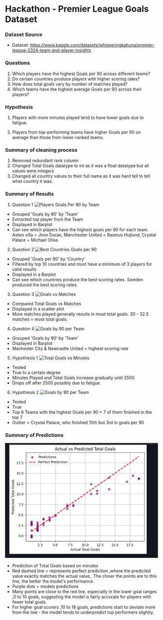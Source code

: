 # Hackathon - Premier League Goals Dataset

### Dataset Source

- Dataset: https://www.kaggle.com/datasets/whisperingkahuna/premier-league-2324-team-and-player-insights

### Questions

1. Which players have the highest Goals per 90 across different teams?
2. Do certain countries produce players with higher scoring rates?
3. How does total goals vary by number of matches played?
4. Which teams have the highest average Goals per 90 across their players?

### Hypothesis

1. Players with more minutes played tend to have lower goals due to fatigue.

2. Players from top-performing teams have higher Goals per 90 on average than those from lower-ranked teams.

### Summary of cleaning process

1. Removed redundant rank column
2. Changed Total Goals datatype to int as it was a float datatype but all values were integers
3. Changed all country values to their full name as it was hard tell to tell what country it was.

### Summary of Results 

1. Question 1 
  ![Players Goals Per 90 by Team](/Workspace/Repos/corymb33@gmail.com/python-data-hackathon/hackathon-data-cory/images/playersper90.PNG)
  - Grouped 'Goals by 90' by 'Team'
  - Extracted top player from the Team
  - Displayed in Barplot 
  - Can see which players have the highest goals per 90 for each team. Aston villa = Jhon Duran, Manchester United = Rasmus Hojlund, Crystal Palace = Michael Olise.
2. Question 2
  ![Best Countries Goals per 90](/Workspace/Repos/corymb33@gmail.com/python-data-hackathon/hackathon-data-cory/images/countriesper90.PNG)
  - Grouped 'Goals per 90' by 'Country'
  - Filtered by top 10 countries and must have a minimum of 3 players for valid results 
  - Displayed in a Barplot
  - Can see which countries produce the best scoring rates. Sweden produced the best scoring rates.
3. Question 3
  ![Goals vs Matches](/Workspace/Repos/corymb33@gmail.com/python-data-hackathon/hackathon-data-cory/images/goalsvsmatches.PNG)
  - Compared Total Goals vs Matches
  - Displayed in a scatter plot
  - More matches played generally results in most total goals. 30 - 32.5 matches = most total goals. 
4. Question 4
  ![Goals by 90 per Team](/Workspace/Repos/corymb33@gmail.com/python-data-hackathon/hackathon-data-cory/images/teamsper90.PNG)
  - Grouped 'Goals by 90' by 'Team'
  - Displayed in Barplot
  - Manhester City & Newcastle United = highest scoring rate
5. Hypothesis 1
  ![Total Goals vs Minutes](/Workspace/Repos/corymb33@gmail.com/python-data-hackathon/hackathon-data-cory/images/goalsvsminutes.PNG)
  - Tested
  - True to a certain degree
  - Minutes Played and Total Goals increase gradually until 2500 
  - Drops off after 2500 possibly due to fatigue
6. Hypothesis 2
  ![Goals by 90 per Team](/Workspace/Repos/corymb33@gmail.com/python-data-hackathon/hackathon-data-cory/images/teamsper90.PNG)
  - Tested
  - True
  - Top 8 Teams with the highest Goals per 90 = 7 of them finished in the top 7
  - Outlier = Crystal Palace, who finished 10th but 3rd in goals per 90

### Summary of Predictions
  ![Predction](hackathon-data-cory/images/prediction.PNG)
  - Prediction of Total Goals based on minutes
 - Red dashed line = represents perfect prediction ,where the predicted value exactly matches the actual value,. The closer the points are to this line, the better the model's performance.
 - Purple dots = models predictions
 - Many points are close to the red line, especially in the lower goal ranges ,0 to 10 goals, suggesting the model is fairly accurate for players with fewer total goals.
  - For higher goal scorers ,10 to 18 goals, predictions start to deviate more from the line - the model tends to underpredict top performers slightly.


